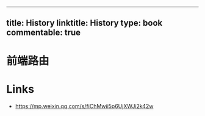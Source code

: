 
---
title: History
linktitle: History
type: book
commentable: true
---

# 前端路由

# Links

- https://mp.weixin.qq.com/s/fiChMwii5p6UjXWJi2k42w

    